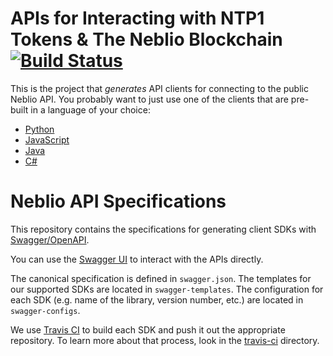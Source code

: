 APIs for Interacting with NTP1 Tokens & The Neblio Blockchain [![Build Status](https://travis-ci.org/NeblioTeam/neblio-api-swagger-docs.svg?branch=master)](https://travis-ci.org/NeblioTeam/neblio-api-swagger-docs)
=============================

This is the project that _generates_ API clients for connecting to the public Neblio API. You probably want to just use one of the clients that are pre-built in a language of your choice:

* [Python](https://github.com/NeblioTeam/neblio-api-lib-python)
* [JavaScript](https://github.com/NeblioTeam/neblio-api-lib-js)
* [Java](https://github.com/NeblioTeam/neblio-api-lib-java)
* [C#](https://github.com/NeblioTeam/neblio-api-lib-csharp)


Neblio API Specifications
=============================

This repository contains the specifications for generating client SDKs with
[Swagger/OpenAPI](http://swagger.io/).

You can use the [Swagger UI](https://learn.nebl.io/apidocs/) to interact with the APIs directly.

The canonical specification is defined in `swagger.json`. The templates for our
supported SDKs are located in `swagger-templates`. The configuration for each
SDK (e.g. name of the library, version number, etc.) are located in
`swagger-configs`.

We use [Travis CI](https://travis-ci.com/) to build each SDK and push it out the appropriate repository. To learn more about that process, look in the [travis-ci](travis-ci) directory.
